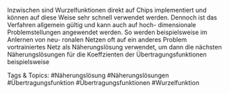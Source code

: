 Inzwischen sind Wurzelfunktionen direkt auf Chips implementiert und können auf diese Weise sehr
schnell verwendet werden. Dennoch ist das Verfahren allgemein gültig und kann auch auf hoch-
dimensionale Problemstellungen angewendet werden. So werden beispielsweise im Anlernen von neu-
ronalen Netzen oft auf ein anderes Problem vortrainiertes Netz als Näherungslösung verwendet, um
dann die nächsten Näherungslösungen für die Koeffzienten der Übertragungsfunktionen beispielsweise

   Tags & Topics:
   #Näherungslösung
   #Näherungslösungen
   #Übertragungsfunktion
   #Übertragungsfunktionen
   #Wurzelfunktion